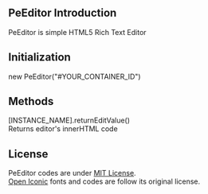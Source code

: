 ## PeEditor Introduction
PeEditor is simple HTML5 Rich Text Editor

## Initialization
new PeEditor("#YOUR_CONTAINER_ID")

## Methods
[INSTANCE_NAME].returnEditValue()  
Returns editor's innerHTML code

## License
PeEditor codes are under [MIT License](https://opensource.org/licenses/MIT).  
[Open Iconic](https://github.com/iconic/open-iconic) fonts and codes are follow its original license.
